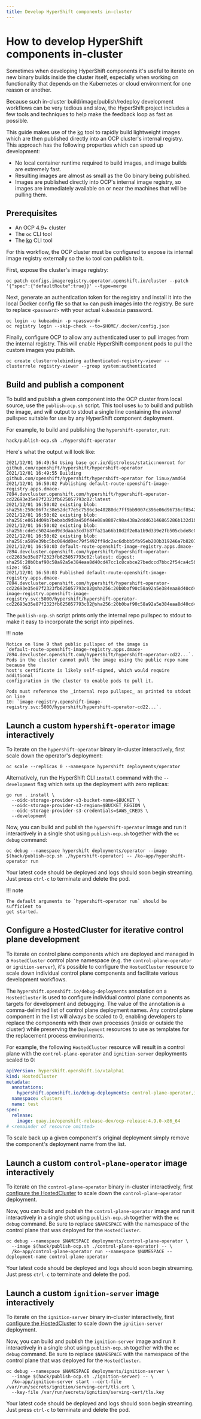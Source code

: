 ```yaml
---
title: Develop HyperShift components in-cluster
---
```


# How to develop HyperShift components in-cluster

Sometimes when developing HyperShift components it's useful to iterate on new
binary builds inside the cluster itself, especially when working on functionality
that depends on the Kubernetes or cloud environment for one reason or another.

Because such in-cluster build/image/publish/redeploy development workflows can be
very tedious and slow, the HyperShift project includes a few tools and techniques
to help make the feedback loop as fast as possible.

This guide makes use of the [ko](https://github.com/google/ko) tool to rapidly
build lightweight images which are then published directly into an OCP cluster's 
internal registry. This approach has the following properties which can speed up
development:

- No local container runtime required to build images, and image builds are
  extremely fast.
- Resulting images are almost as small as the Go binary being published.
- Images are published directly into OCP's internal image registry, so images
  are immediately available on or near the machines that will be pulling them.
  
## Prerequisites

- An OCP 4.9+ cluster
- The `oc` CLI tool
- The [ko](https://github.com/google/ko) CLI tool

For this workflow, the OCP cluster must be configured to expose its internal
image registry externally so the `ko` tool can publish to it.

First, expose the cluster's image registry:

```shell
oc patch configs.imageregistry.operator.openshift.io/cluster --patch '{"spec":{"defaultRoute":true}}' --type=merge
```

Next, generate an authentication token for the registry and install it into the
local Docker config file so that `ko` can push images into the registry. Be sure
to replace `<password>` with your actual `kubeadmin` password.

```shell linenums="1"
oc login -u kubeadmin -p <password>
oc registry login --skip-check --to=$HOME/.docker/config.json
```

Finally, configure OCP to allow any authenticated user to pull images from the
internal registry. This will enable HyperShift component pods to pull the custom
images you publish.

```shell
oc create clusterrolebinding authenticated-registry-viewer --clusterrole registry-viewer --group system:authenticated
```

## Build and publish a component

To build and publish a given component into the OCP cluster from local source,
use the `publish-ocp.sh` script. This tool uses `ko` to build and publish
the image, and will output to stdout a single line containing the _internal_ pullspec
suitable for use by any HyperShift component deployment.

For example, to build and publishing the `hypershift-operator`, run:

```shell
hack/publish-ocp.sh ./hypershift-operator
```

Here's what the output will look like:

```linenums="1" hl_lines="9 10"
2021/12/01 16:49:54 Using base gcr.io/distroless/static:nonroot for github.com/openshift/hypershift/hypershift-operator
2021/12/01 16:49:55 Building github.com/openshift/hypershift/hypershift-operator for linux/amd64
2021/12/01 16:50:02 Publishing default-route-openshift-image-registry.apps.dmace-7894.devcluster.openshift.com/hypershift/hypershift-operator-cd22693e35e87f2323fb625057793c02:latest
2021/12/01 16:50:02 existing blob: sha256:250c06f7c38e52dc77e5c7586c3e40280dc7ff9bb9007c396e06d96736cf8542
2021/12/01 16:50:02 existing blob: sha256:e8614d09b7bebabd9d8a450f44e88a8807c98a438a2ddd63146865286b132d1b
2021/12/01 16:50:02 existing blob: sha256:cde5c5024aed9d3daaa3cd7b87fa21a66b10d2f2e8a1b9d339e2fb505cbde8c0
2021/12/01 16:50:02 existing blob: sha256:a589e39bc5bc084dd0ec79f5492ff9dc2ac6dbbb5fb95eb200b319246a7b8207
2021/12/01 16:50:03 default-route-openshift-image-registry.apps.dmace-7894.devcluster.openshift.com/hypershift/hypershift-operator-cd22693e35e87f2323fb625057793c02:latest: digest: sha256:20b0baf90c58a92a5e384eaa8d40cd47cc1c8cabce27bedccd7bbc2f54ca4c5b size: 953
2021/12/01 16:50:03 Published default-route-openshift-image-registry.apps.dmace-7894.devcluster.openshift.com/hypershift/hypershift-operator-cd22693e35e87f2323fb625057793c02@sha256:20b0baf90c58a92a5e384eaa8d40cd47cc1c8cabce27bedccd7bbc2f54ca4c5b
image-registry.openshift-image-registry.svc:5000/hypershift/hypershift-operator-cd22693e35e87f2323fb625057793c02@sha256:20b0baf90c58a92a5e384eaa8d40cd47cc1c8cabce27bedccd7bbc2f54ca4c5b
```

The `publish-ocp.sh` script prints only the internal repo pullspec to stdout to
make it easy to incorporate the script into pipelines.

!!! note

    Notice on line 9 that public pullspec of the image is
    `default-route-openshift-image-registry.apps.dmace-7894.devcluster.openshift.com/hypershift/hypershift-operator-cd22...`.
    Pods in the cluster cannot pull the image using the public repo name because the
    host's certificate is likely self-signed, which would require additional
    configuration in the cluster to enable pods to pull it.
    
    Pods must reference the _internal repo pullspec_ as printed to stdout on line
    10: `image-registry.openshift-image-registry.svc:5000/hypershift/hypershift-operator-cd22...`.

## Launch a custom `hypershift-operator` image interactively

To iterate on the `hypershift-operator` binary in-cluster interactively, first
scale down the operator's deployment:

```shell
oc scale --replicas 0 --namespace hypershift deployments/operator
```

Alternatively, run the HyperShift CLI `install` command with the `--development`
flag which sets up the deployment with zero replicas:

```shell
go run . install \
  --oidc-storage-provider-s3-bucket-name=$BUCKET \
  --oidc-storage-provider-s3-region=$BUCKET_REGION \
  --oidc-storage-provider-s3-credentials=$AWS_CREDS \ 
  --development
```

Now, you can build and publish the `hypershift-operator` image and run it interactively
in a single shot using `publish-ocp.sh` together with the `oc debug` command:

```shell
oc debug --namespace hypershift deployments/operator --image $(hack/publish-ocp.sh ./hypershift-operator) -- /ko-app/hypershift-operator run
```

Your latest code should be deployed and logs should soon begin streaming. Just
press `ctrl-c` to terminate and delete the pod.

!!! note

    The default arguments to `hypershift-operator run` should be sufficient to
    get started.

## Configure a HostedCluster for iterative control plane development

To iterate on control plane components which are deployed and managed in a
`HostedCluster` control plane namespace (e.g. the `control-plane-operator`
or `ignition-server`), it's possible to configure the `HostedCluster` resource to
scale down individual control plane components and facilitate various development
workflows.

The `hypershift.openshift.io/debug-deployments` annotation on a `HostedCluster`
is used to configure individual control plane components as targets for development
and debugging. The value of the annotation is a comma-delimited list of control
plane deployment names. Any control plane component in the list will always be
scaled to 0, enabling developers to replace the components with their own processes
(inside or outside the cluster) while preserving the `Deployment` resources to
use as templates for the replacement process environments.

For example, the following `HostedCluster` resource will result in a control
plane with the `control-plane-operator` and `ignition-server` deployments
scaled to 0:

```yaml linenums="1" hl_lines="5"
apiVersion: hypershift.openshift.io/v1alpha1
kind: HostedCluster
metadata:
  annotations:
    hypershift.openshift.io/debug-deployments: control-plane-operator,ignition-server
  namespace: clusters
  name: test
spec:
  release:
    image: quay.io/openshift-release-dev/ocp-release:4.9.0-x86_64
# <remainder of resource omitted>
```

To scale back up a given component's original deployment simply remove the component's
deployment name from the list.

## Launch a custom `control-plane-operator` image interactively

To iterate on the `control-plane-operator` binary in-cluster interactively, first
[configure the HostedCluster](#configure-a-hostedcluster-for-iterative-control-plane-development) 
to scale down the `control-plane-operator` deployment.

Now, you can build and publish the `control-plane-operator` image and run it interactively
in a single shot using `publish-ocp.sh` together with the `oc debug` command. Be
sure to replace `$NAMESPACE` with the namespace of the control plane that was deployed
for the `HostedCluster`.

```shell
oc debug --namespace $NAMESPACE deployments/control-plane-operator \
  --image $(hack/publish-ocp.sh ./control-plane-operator) -- \
  /ko-app/control-plane-operator run --namespace $NAMESPACE --deployment-name control-plane-operator
```

Your latest code should be deployed and logs should soon begin streaming. Just
press `ctrl-c` to terminate and delete the pod.

## Launch a custom `ignition-server` image interactively

To iterate on the `ignition-server` binary in-cluster interactively, first
[configure the HostedCluster](#configure-a-hostedcluster-for-iterative-control-plane-development)
to scale down the `ignition-server` deployment.

Now, you can build and publish the `ignition-server` image and run it interactively
in a single shot using `publish-ocp.sh` together with the `oc debug` command. Be
sure to replace `$NAMESPACE` with the namespace of the control plane that was deployed
for the `HostedCluster`.

```shell
oc debug --namespace $NAMESPACE deployments/ignition-server \
  --image $(hack/publish-ocp.sh ./ignition-server) -- \
  /ko-app/ignition-server start --cert-file /var/run/secrets/ignition/serving-cert/tls.crt \
  --key-file /var/run/secrets/ignition/serving-cert/tls.key
```

Your latest code should be deployed and logs should soon begin streaming. Just
press `ctrl-c` to terminate and delete the pod.
